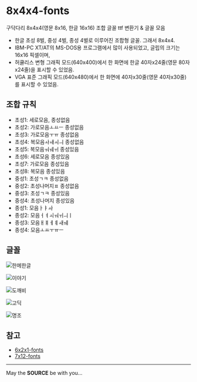 8x4x4-fonts
===========

구닥다리 8x4x4(영문 8x16, 한글 16x16) 조합 글꼴 ttf 변환기 & 글꼴 모음

- 한글 초성 8벌, 중성 4벌, 종성 4벌로 이루어진 조합형 글꼴. 그래서 8x4x4.
- IBM-PC XT/AT의 MS-DOS용 프로그램에서 많이 사용되었고, 글립의 크기는 16x16 픽셀이며,
- 허큘리스 변형 그래픽 모드(640x400)에서 한 화면에 한글 40자x24줄(영문 80자x24줄)을 표시할 수 있었음.
- VGA 표준 그래픽 모드(640x480)에서 한 화면에 40자x30줄(영문 40자x30줄)를 표시할 수 있었음.

## 조합 규칙

- 초성1: 세로모음, 종성없음
- 초성2: 가로모음ㅗㅛㅡ 종성없음
- 초성3: 가로모음ㅜㅠ 종성없음
- 초성4: 복모음ㅘㅙㅚㅢ 종성없음
- 초성5: 복모음ㅝㅞㅟ 종성있음
- 초성6: 세로모음 종성있음
- 초성7: 가로모음 종성있음
- 초성8: 복모음 종성있음
- 중성1: 초성ㄱㅋ 종성없음
- 중성2: 초성나머지ㅍ 종성없음
- 중성3: 초성ㄱㅋ 종성있음
- 중성4: 초성나머지 종성있음
- 종성1: 모음ㅏㅑㅘ
- 종성2: 모음ㅓㅕㅚㅝㅟㅢㅣ
- 종성3: 모음ㅐㅒㅔㅖㅙㅞ
- 종성4: 모음ㅗㅛㅜㅠㅡ

## 글꼴

![한메한글](hanme-sample.png)

![이야기](iyagi-sample.png)

![도깨비](dkby-sample.png)

![고딕](sans-sample.png)

![명조](serif-sample.png)

## 참고

- [6x2x1-fonts](https://github.com/iolo/6x2x1-fonts)
- [7x12-fonts](https://github.com/iolo/7x12-fonts)

---
May the **SOURCE** be with you...
